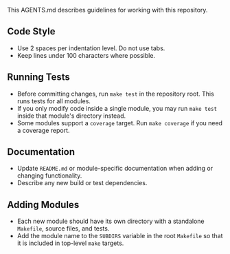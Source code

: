 This AGENTS.md describes guidelines for working with this repository.

## Code Style

- Use 2 spaces per indentation level. Do not use tabs.
- Keep lines under 100 characters where possible.

## Running Tests

- Before committing changes, run `make test` in the repository root. This runs tests for all modules.
- If you only modify code inside a single module, you may run `make test` inside that module's directory instead.
- Some modules support a `coverage` target. Run `make coverage` if you need a coverage report.

## Documentation

- Update `README.md` or module-specific documentation when adding or changing functionality.
- Describe any new build or test dependencies.

## Adding Modules

- Each new module should have its own directory with a standalone `Makefile`, source files, and tests.
- Add the module name to the `SUBDIRS` variable in the root `Makefile` so that it is included in top-level `make` targets.

